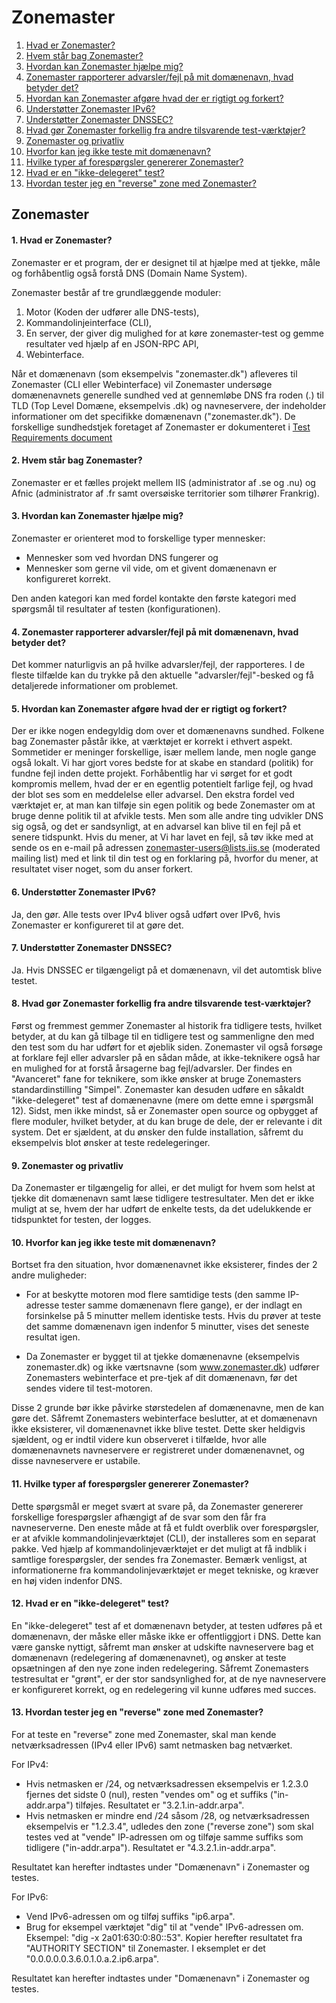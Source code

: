 Zonemaster
==========

1. [Hvad er Zonemaster?](#q1)
2. [Hvem står bag Zonemaster?](#q2)
3. [Hvordan kan Zonemaster hjælpe mig?](#q3)
4. [Zonemaster rapporterer advarsler/fejl på mit domænenavn, hvad betyder det?](#q4)
5. [Hvordan kan Zonemaster afgøre hvad der er rigtigt og forkert?](#q5)
6. [Understøtter Zonemaster IPv6?](#q6)
7. [Understøtter Zonemaster DNSSEC?](#q7) 
8. [Hvad gør Zonemaster forkellig fra andre tilsvarende test-værktøjer?](#q8)
9. [Zonemaster og privatliv](#q9)
10. [Hvorfor kan jeg ikke teste mit domænenavn?](#q10)
11. [Hvilke typer af forespørgsler genererer Zonemaster?](#q11)
12. [Hvad er en "ikke-delegeret" test?](#q12)
13. [Hvordan tester jeg en "reverse" zone med Zonemaster?](#q13)

Zonemaster
----------
<a name="q1"></a>
#### 1. Hvad er Zonemaster?
Zonemaster er et program, der er designet til at hjælpe med at tjekke, måle
og forhåbentlig også forstå DNS (Domain Name System).

Zonemaster består af tre grundlæggende moduler:

  1. Motor (Koden der udfører alle DNS-tests),
  2. Kommandolinjeinterface (CLI),
  3. En server, der giver dig mulighed for at køre zonemaster-test og 
  gemme resultater ved hjælp af en JSON-RPC API,
  4. Webinterface.

Når et domænenavn (som eksempelvis "zonemaster.dk") afleveres til Zonemaster (CLI eller
Webinterface) vil Zonemaster undersøge domænenavnets generelle sundhed ved at gennemløbe
DNS fra roden (.) til TLD (Top Level Domæne, eksempelvis .dk) og navneservere, der indeholder
informationer om det specifikke domænenavn ("zonemaster.dk"). De forskellige sundhedstjek
foretaget af Zonemaster er dokumenteret i [Test Requirements document](https://github.com/zonemaster/zonemaster/blob/master/docs/requirements/TestRequirements.md)

<a name="q2"></a>
#### 2. Hvem står bag Zonemaster?
Zonemaster er et fælles projekt mellem IIS (administrator af .se og .nu) og Afnic
(administrator af .fr samt oversøiske territorier som tilhører Frankrig).

<a name="q3"></a>
#### 3. Hvordan kan Zonemaster hjælpe mig?
Zonemaster er orienteret mod to forskellige typer mennesker:

  - Mennesker som ved hvordan DNS fungerer og
  - Mennesker som gerne vil vide, om et givent domænenavn er konfigureret korrekt.

Den anden kategori kan med fordel kontakte den første kategori med spørgsmål til
resultater af testen (konfigurationen).

<a name="q4"></a>
#### 4. Zonemaster rapporterer advarsler/fejl på mit domænenavn, hvad betyder det?
Det kommer naturligvis an på hvilke advarsler/fejl, der rapporteres. I de fleste
tilfælde kan du trykke på den aktuelle "advarsler/fejl"-besked og få detaljerede
informationer om problemet.

<a name="q5"></a>
#### 5. Hvordan kan Zonemaster afgøre hvad der er rigtigt og forkert?
Der er ikke nogen endegyldig dom over et domænenavns sundhed. Folkene bag Zonemaster påstår ikke,
at værktøjet er korrekt i ethvert aspekt. Sommetider er meninger forskellige, især mellem lande,
men nogle gange også lokalt. Vi har gjort vores bedste for at skabe en standard (politik)
for fundne fejl inden dette projekt. Forhåbentlig har vi sørget for et godt kompromis mellem,
hvad der er en egentlig potentielt farlige fejl, og hvad der blot ses som en meddelelse eller
advarsel. Den ekstra fordel ved værktøjet er, at man kan tilføje sin egen politik og bede
Zonemaster om at bruge denne politik til at afvikle tests.
Men som alle andre ting udvikler DNS sig også, og det er sandsynligt, at en advarsel kan blive
til en fejl på et senere tidspunkt. Hvis du mener, at Vi har lavet en fejl, så tøv ikke med at
sende os en e-mail på adressen [zonemaster-users@lists.iis.se](mailto:zonemaster-users@lists.iis.se)
(moderated mailing list) med et link til din test
og en forklaring på, hvorfor du mener, at resultatet viser noget, som du anser forkert.

<a name="q6"></a>
#### 6. Understøtter Zonemaster IPv6?
Ja, den gør. Alle tests over IPv4 bliver også udført over IPv6, hvis Zonemaster
er konfigureret til at gøre det.

<a name="q7"></a>
#### 7. Understøtter Zonemaster DNSSEC?
Ja. Hvis DNSSEC er tilgængeligt på et domænenavn, vil det automtisk blive testet.

<a name="q8"></a>
#### 8. Hvad gør Zonemaster forkellig fra andre tilsvarende test-værktøjer?
Først og fremmest gemmer Zonemaster al historik fra tidligere tests, hvilket betyder, at du kan
gå tilbage til en tidligere test og sammenligne den med den test som du har udført for
et øjeblik siden.
Zonemaster vil også forsøge at forklare fejl eller advarsler på en sådan måde, at ikke-teknikere
også har en mulighed for at forstå årsagerne bag fejl/advarsler.
Der findes en "Avanceret" fane for teknikere, som ikke ønsker at bruge Zonemasters
standardinstilling "Simpel".
Zonemaster kan desuden udføre en såkaldt "ikke-delegeret" test af domænenavne (mere om dette
emne i spørgsmål 12).
Sidst, men ikke mindst, så er Zonemaster open source og opbygget af flere moduler, hvilket
betyder, at du kan bruge de dele, der er relevante i dit system. Det er sjældent, at du
ønsker den fulde installation, såfremt du eksempelvis blot ønsker at teste redelegeringer.

<a name="q9"></a>
#### 9. Zonemaster og privatliv
Da Zonemaster er tilgængelig for allei, er det muligt for hvem som helst at tjekke dit
domænenavn samt læse tidligere testresultater. Men det er ikke muligt at se, hvem der
har udført de enkelte tests, da det udelukkende er tidspunktet for testen, der logges.

<a name="q10"></a>
#### 10. Hvorfor kan jeg ikke teste mit domænenavn?
Bortset fra den situation, hvor domænenavnet ikke eksisterer, findes der 2 andre muligheder:

  - For at beskytte motoren mod flere samtidige tests (den samme IP-adresse tester
    samme domænenavn flere gange), er der indlagt en forsinkelse på 5 minutter mellem
    identiske tests. Hvis du prøver at teste det samme domænenavn igen indenfor 5 minutter,
    vises det seneste resultat igen.

  - Da Zonemaster er bygget til at tjekke domænenavne (eksempelvis zonemaster.dk) og ikke
    værtsnavne (som www.zonemaster.dk) udfører Zonemasters webinterface et pre-tjek af dit
    domænenavn, før det sendes videre til test-motoren.

Disse 2 grunde bør ikke påvirke størstedelen af domænenavne, men de kan gøre det. Såfremt
Zonemasters webinterface beslutter, at et domænenavn ikke eksisterer, vil domænenavnet
ikke blive testet. Dette sker heldigvis sjældent, og er indtil videre kun observeret i
tilfælde, hvor alle domænenavnets navneservere er registreret under domænenavnet, og disse
navneservere er ustabile.

<a name="q11"></a>
#### 11. Hvilke typer af forespørgsler genererer Zonemaster?
Dette spørgsmål er meget svært at svare på, da Zonemaster genererer forskellige
forespørgsler afhængigt af de svar som den får fra navneserverne. Den eneste måde
at få et fuldt overblik over forespørgsler, er at afvikle kommandolinjeværktøjet
(CLI), der installeres som en separat pakke. Ved hjælp af kommandolinjeværktøjet
er det muligt at få indblik i samtlige forespørgsler, der sendes fra Zonemaster.
Bemærk venligst, at informationerne fra kommandolinjeværktøjet er meget tekniske,
og kræver en høj viden indenfor DNS.

<a name="q12"></a>
#### 12. Hvad er en "ikke-delegeret" test?
En "ikke-delegeret" test af et domænenavn betyder, at testen udføres på et
domænenavn, der måske eller måske ikke er offentliggjort i DNS. Dette kan være
ganske nyttigt, såfremt man ønsker at udskifte navneservere bag et domænenavn
(redelegering af domænenavnet), og ønsker at teste opsætningen af den nye zone
inden redelegering. Såfremt Zonemasters testresultat er "grønt", er der stor
sandsynlighed for, at de nye navneservere er konfigureret korrekt, og en
redelegering vil kunne udføres med succes.

<a name="q13"></a>
#### 13. Hvordan tester jeg en "reverse" zone med Zonemaster?
For at teste en "reverse" zone med Zonemaster, skal man kende netværksadressen
(IPv4 eller IPv6) samt netmasken bag netværket.

For IPv4:
  - Hvis netmasken er /24, og netværksadressen eksempelvis er 1.2.3.0 fjernes
    det sidste 0 (nul), resten "vendes om" og et suffiks ("in-addr.arpa") tilføjes.
    Resultatet er "3.2.1.in-addr.arpa".
  - Hvis netmasken er mindre end /24 såsom /28, og netværksadressen eksempelvis
    er "1.2.3.4", udledes den zone ("reverse zone") som skal testes ved at
    "vende" IP-adressen om og tilføje samme suffiks som tidligere ("in-addr.arpa").
    Resultatet er "4.3.2.1.in-addr.arpa".

Resultatet kan herefter indtastes under "Domænenavn" i Zonemaster og testes.

For IPv6:
  - Vend IPv6-adressen om og tilføj suffiks "ip6.arpa".
  - Brug for eksempel værktøjet "dig" til at "vende" IPv6-adressen om.
    Eksempel: "dig -x 2a01:630:0:80::53". Kopier herefter resultatet fra
    "AUTHORITY SECTION" til Zonemaster. I eksemplet er det
    "0.0.0.0.0.3.6.0.1.0.a.2.ip6.arpa".

Resultatet kan herefter indtastes under "Domænenavn" i Zonemaster og testes.
